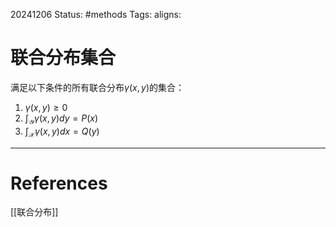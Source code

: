 20241206
Status: #methods
Tags: 
aligns: 
# 联合分布集合
满足以下条件的所有联合分布$\gamma(x,y)$的集合：
1. $\gamma(x,y) \geq 0$
2. $\int_\mathcal{Y} \gamma(x,y)dy = P(x)$
3. $\int_\mathcal{X} \gamma(x,y)dx = Q(y)$

---
# References
[[联合分布]]